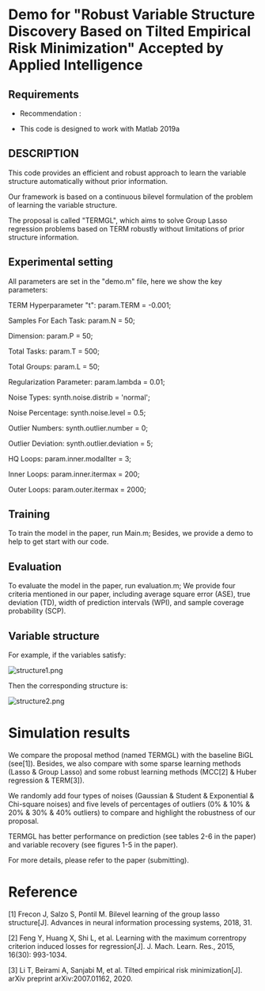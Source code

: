 # Demo for "Robust Variable Structure Discovery Based on Tilted Empirical Risk Minimization" Accepted by Applied Intelligence



## Requirements

* Recommendation :                                                         

* This code is designed to work with Matlab 2019a       

  

## DESCRIPTION 

This code provides an efficient and robust approach to learn the variable structure automatically without prior information. 

Our framework is based on a continuous bilevel formulation of the problem of learning the variable structure.

The proposal is called "TERMGL", which aims to solve Group Lasso regression problems based on TERM robustly without limitations of prior structure information.


## Experimental setting

All parameters are  set in the "demo.m" file, here we show the key parameters:

TERM Hyperparameter "t":	param.TERM		              =           -0.001;

Samples For Each Task:		  param.N                             =           50;

Dimension:		                       param.P                              =           50;

Total Tasks:		                       param.T                              =           500;

Total Groups:		                    param.L                             =           50;

Regularization Parameter:	 param.lambda                  =         0.01;

Noise Types:	                         synth.noise.distrib           =          'normal';

Noise Percentage:		          synth.noise.level		       =           0.5; 

Outlier Numbers:		           synth.outlier.number	   =             0; 

Outlier Deviation:		           synth.outlier.deviation	 =             5;

HQ Loops:			                    param.inner.modalIter    =             3;

Inner Loops:		                    param.inner.itermax        =           200;

Outer Loops:		                   param.outer.itermax        =          2000;



## Training

To train the model in the paper, run Main.m;
Besides, we provide a demo to help to get start with our code.



## Evaluation

To evaluate the model in the paper, run evaluation.m;
We provide four criteria mentioned in our paper, including average square error (ASE), true deviation (TD), width of prediction intervals (WPI), and sample coverage probability (SCP).



## Variable structure

For example, if the variables satisfy:

![structure1.png](https://s2.loli.net/2022/05/17/RkliBFmyfPpSwoN.png)

Then the corresponding structure is:

![structure2.png](https://s2.loli.net/2022/05/17/5KbjlsgekFXn2xd.png)



# Simulation results

 We compare the proposal method (named TERMGL) with the baseline BiGL (see[1]). Besides, we also compare with some sparse learning methods (Lasso & Group Lasso) and some robust learning methods (MCC[2] & Huber regression & TERM[3]).

We randomly add four types of noises (Gaussian & Student & Exponential & Chi-square noises) and five levels of percentages of outliers (0% & 10% & 20% & 30% & 40% outliers) to compare and highlight the robustness of our proposal.

TERMGL has better performance on prediction (see tables 2-6 in the paper) and variable recovery (see figures 1-5 in the paper).

For more details, please refer to the paper (submitting).

# Reference

[1] Frecon J, Salzo S, Pontil M. Bilevel learning of the group lasso structure[J]. Advances in neural information processing systems, 2018, 31.

[2] Feng Y, Huang X, Shi L, et al. Learning with the maximum correntropy criterion induced losses for regression[J]. J. Mach. Learn. Res., 2015, 16(30): 993-1034.

[3] Li T, Beirami A, Sanjabi M, et al. Tilted empirical risk minimization[J]. arXiv preprint arXiv:2007.01162, 2020.
